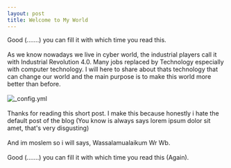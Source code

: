 ```yaml
---
layout: post
title: Welcome to My World
---
```


Good (.......) you can fill it with which time you read this. <br/><br/>
As we know nowadays we live in cyber world, the industrial players call it with Industrial Revolution 4.0. Many jobs replaced by Technology especially with computer technology. I will here to share about thats technology that can change our world and the main purpose is to make this world more better than before. 
 <br/> <br/>
![_config.yml](http://www.accountancyresourcinggroup.co.uk/media/1116/industry-40.png)
 <br/> <br/>
Thanks for reading this short post. I make this because honestly i hate the default post of the blog (You know is always says lorem ipsum dolor sit amet, that's very disgusting)
 <br/> <br/>
And im moslem so i will says, Wassalamualaikum Wr Wb. <br/><br/>
Good (.......) you can fill it with which time you read this (Again).

